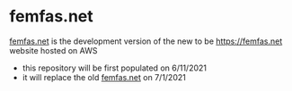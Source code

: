 # femfas.net

[femfas.net](https://qaltum.github.io/femfas.net/) is the development version of the new to be https://femfas.net website hosted on AWS

- this repository will be first populated on 6/11/2021
- it will replace the old [femfas.net](https://femfas.net) on 7/1/2021

